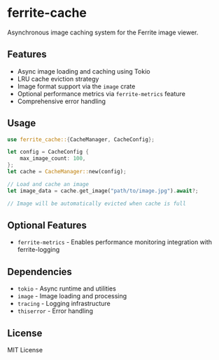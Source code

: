 # ferrite-cache

Asynchronous image caching system for the Ferrite image viewer.

## Features

- Async image loading and caching using Tokio
- LRU cache eviction strategy
- Image format support via the `image` crate
- Optional performance metrics via `ferrite-metrics` feature
- Comprehensive error handling

## Usage

```rust
use ferrite_cache::{CacheManager, CacheConfig};

let config = CacheConfig {
    max_image_count: 100,
};
let cache = CacheManager::new(config);

// Load and cache an image
let image_data = cache.get_image("path/to/image.jpg").await?;

// Image will be automatically evicted when cache is full
```

## Optional Features

- `ferrite-metrics` - Enables performance monitoring integration with ferrite-logging

## Dependencies

- `tokio` - Async runtime and utilities
- `image` - Image loading and processing
- `tracing` - Logging infrastructure
- `thiserror` - Error handling

## License

MIT License